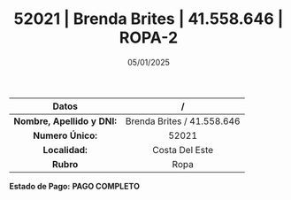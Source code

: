 ﻿---
title: 52021 | Brenda Brites | 41.558.646 | ROPA-2
date: 05/01/2025
draft: false
tags: ['costa-del-este', 'titular', 'ropa']
---

|          **Datos**          |  /  |
|:---------------------------:|:---:|
| **Nombre, Apellido y DNI:** | Brenda Brites / 41.558.646 |
|      **Numero Único:**      | 52021 |
|        **Localidad:**       | Costa Del Este |
|          **Rubro**          | Ropa |

**Estado de Pago:** **PAGO COMPLETO**
